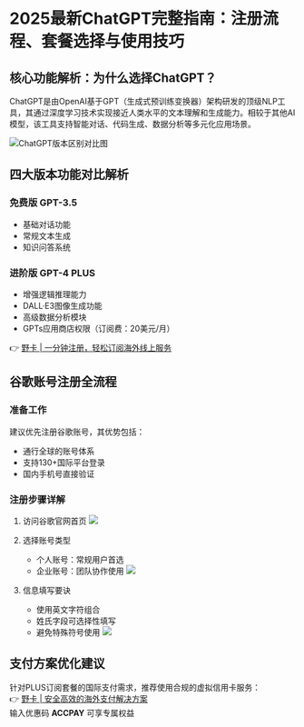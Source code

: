 # 2025最新ChatGPT完整指南：注册流程、套餐选择与使用技巧

## 核心功能解析：为什么选择ChatGPT？
ChatGPT是由OpenAI基于GPT（生成式预训练变换器）架构研发的顶级NLP工具，其通过深度学习技术实现接近人类水平的文本理解和生成能力。相较于其他AI模型，该工具支持智能对话、代码生成、数据分析等多元化应用场景。

![ChatGPT版本区别对比图](https://internal-api-drive-stream.feishu.cn/space/api/box/stream/download/v2/cover/CBPFb4t6eoA7vFxD449cZTawnxf/?fallback_source=1&height=1280&mount_node_token=doxcnqMsizDpWJOp3wURCaYE4Lh&mount_point=docx_image&policy=equal&width=1280)

## 四大版本功能对比解析
### 免费版 GPT-3.5
- 基础对话功能
- 常规文本生成
- 知识问答系统

### 进阶版 GPT-4 PLUS
- 增强逻辑推理能力
- DALL·E3图像生成功能
- 高级数据分析模块
- GPTs应用商店权限（订阅费：20美元/月）

👉 [野卡 | 一分钟注册，轻松订阅海外线上服务](https://bbtdd.com/yeka)

## 谷歌账号注册全流程
### 准备工作
建议优先注册谷歌账号，其优势包括：
- 通行全球的账号体系
- 支持130+国际平台登录
- 国内手机号直接验证

### 注册步骤详解
1. 访问谷歌官网首页
   ![](https://internal-api-drive-stream.feishu.cn/space/api/box/stream/download/v2/cover/OdrPbUmiIo56UCxH26ac48gTnYP/?fallback_source=1&height=1280&mount_node_token=doxcnOrqqvIjQ8KtQiGfuBgXwmh&mount_point=docx_image&policy=equal&width=1280)

2. 选择账号类型
   - 个人账号：常规用户首选
   - 企业账号：团队协作使用
   ![](https://internal-api-drive-stream.feishu.cn/space/api/box/stream/download/v2/cover/PIAmbRaDYoYgCLxBFgmcokYpnJd/?fallback_source=1&height=1280&mount_node_token=doxcnYSHLYKwHLcnxUqk389eBKh&mount_point=docx_image&policy=equal&width=1280)

3. 信息填写要诀
   - 使用英文字符组合
   - 姓氏字段可选择性填写
   - 避免特殊符号使用
   ![](https://internal-api-drive-stream.feishu.cn/space/api/box/stream/download/v2/cover/R4XIbqOxfoyreTxixZocAiGmnMi/?fallback_source=1&height=1280&mount_node_token=doxcnKM5rdLxEx173fIU0ceJgWc&mount_point=docx_image&policy=equal&width=1280)

## 支付方案优化建议
针对PLUS订阅套餐的国际支付需求，推荐使用合规的虚拟信用卡服务：  
👉 [野卡 | 安全高效的海外支付解决方案](https://bbtdd.com/yeka)  
输入优惠码 **ACCPAY** 可享专属权益